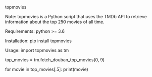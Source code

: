 topmovies

Note: topmovies is a Python script that uses the TMDb API to retrieve information about the top 250 movies of all time.

Requirements:
python >= 3.6

Installation:
pip install topmovies

Usage:
import topmovies as tm

top_movies = tm.fetch_douban_top_movies(0, 9)

for movie in top_movies[:5]:
    print(movie)
